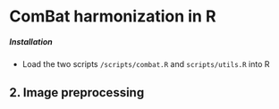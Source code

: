 # ComBat harmonization in R

##### Installation

- Load the two scripts `/scripts/combat.R` and `scripts/utils.R` into R

## 2. Image preprocessing 





